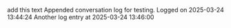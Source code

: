 add this text
Appended conversation log for testing.
Logged on 2025-03-24 13:44:24
Another log entry at 2025-03-24 13:46:00